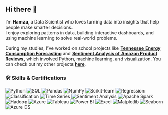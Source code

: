 ## Hi there 👋

I’m **Hamza**, a Data Scientist who loves turning data into insights that help people make smarter decisions.  
I enjoy exploring patterns in data, building interactive dashboards, and using machine learning to solve real-world problems.  

During my studies, I’ve worked on school projects like [**Tennessee Energy Consumption Forecasting**](https://github.com/hamzamsalah/Electricity_Consumption_in_TN?tab=readme-ov-file#tennessee-energy-consumption-forecasting) and [**Sentiment Analysis of Amazon Product Reviews**](https://github.com/hamzamsalah/amazon_reviews/blob/main/README.md#--sentiment-analysis-of-customer-reviews--dsc-550-data-mining), which involved Python, machine learning, and visualization. You can check out my other projects [**here**](https://github.com/hamzamsalah/projects/blob/main/README.md#data-science-portfolio).  

### 🛠️ Skills & Certifications
![Python](https://img.shields.io/badge/Python-3776AB?style=for-the-badge&logo=python&logoColor=white)
![SQL](https://img.shields.io/badge/SQL-025E8C?style=for-the-badge&logo=postgresql&logoColor=white)
![Pandas](https://img.shields.io/badge/Pandas-150458?style=for-the-badge)
![NumPy](https://img.shields.io/badge/NumPy-013243?style=for-the-badge)
![Scikit-learn](https://img.shields.io/badge/Scikit--learn-F7931E?style=for-the-badge)
![Regression](https://img.shields.io/badge/Regression-4B8BBE?style=for-the-badge)
![Classification](https://img.shields.io/badge/Classification-FFD43B?style=for-the-badge)
![Time Series](https://img.shields.io/badge/Time%20Series-306998?style=for-the-badge)
![Sentiment Analysis](https://img.shields.io/badge/Sentiment%20Analysis-FF6F00?style=for-the-badge)
![Apache Spark](https://img.shields.io/badge/Apache%20Spark-E25A1C?style=for-the-badge&logo=apachespark&logoColor=white)
![Hadoop](https://img.shields.io/badge/Hadoop-FFCC00?style=for-the-badge&logo=apachehadoop&logoColor=black)
![Azure](https://img.shields.io/badge/Azure-0089D6?style=for-the-badge&logo=microsoftazure&logoColor=white)
![Tableau](https://img.shields.io/badge/Tableau-E97627?style=for-the-badge&logo=tableau&logoColor=white)
![Power BI](https://img.shields.io/badge/Power%20BI-F2C811?style=for-the-badge&logo=powerbi&logoColor=black)
![Excel](https://img.shields.io/badge/Excel-217346?style=for-the-badge&logo=microsoft-excel&logoColor=white)
![Matplotlib](https://img.shields.io/badge/Matplotlib-11557C?style=for-the-badge)
![Seaborn](https://img.shields.io/badge/Seaborn-0099CC?style=for-the-badge)
![Azure DS](https://img.shields.io/badge/Microsoft%20Azure%20Data%20Scientist-0078D7?style=for-the-badge)
